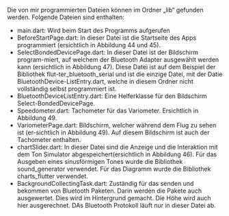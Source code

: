 Die von mir programmierten Dateien können im Ordner „lib“ gefunden werden. Folgende Dateien sind enthalten:
-	main.dart: Wird beim Start des Programms aufgerufen
-	BeforeStartPage.dart: In dieser Datei ist die Startseite des Apps programmiert (ersichtlich in Abbildung 44 und 45).
-	SelectBondedDevicePage.dart: In dieser Datei ist der Bildschirm program-miert, auf welchem der Bluetooth Adapter ausgewählt werden kann (ersichtlich in Abbildung 47). Diese Datei ist auf dem Beispiel der Bibliothek flut-ter_bluetooth_serial und ist die einzige Datei, mit der Datie BluetoothDevice-ListEntry.dart, welche in diesem Ordner nicht vollständig selbst programmiert ist.
-	BluetoothDeviceListEntry.dart: Eine Helferklasse für den Bildschirm Select-BondedDevicePage. 
-	Speedometer.dart: Tachometer für das Variometer. Ersichtlich in Abbildung 49.
-	VariometerPage.dart: Bildschirm, welcher während dem Flug zu sehen ist (er-sichtlich in Abbildung 49). Auf diesem Bildschirm ist auch der Tachometer enthalten. 
-	chartSlider.dart: In dieser Datei sind die Anzeige und die Interaktion mit dem Ton Simulator abgespeichert(ersichtlich in Abbildung 46). Für das Ausgeben eines sinusförmigen Tones wurde die Bibliothek sound_generator verwendet. Für das Diagramm wurde die Bibliothek charts_flutter verwendet.
-	BackgroundCollectingTask.dart: Zuständig für das senden und bekommen von Bluetooth Paketen. Darin werden die Pakete auch ausgewertet. Dies wird im Hintergrund gemacht. Die Höhe wird auch hier ausgerechnet. DAs Bluetooth Protokoll läuft nur in dieser Datei ab.


